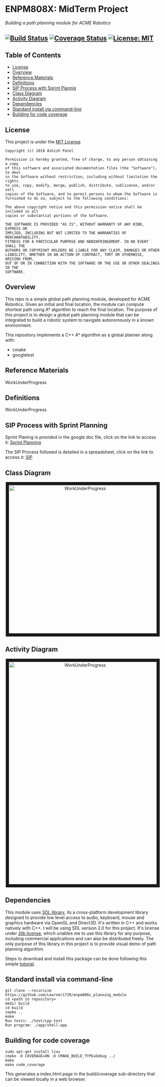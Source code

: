# ENPM808X: MidTerm Project 
*Building a path planning module for ACME Robotics*

[![Build Status](https://travis-ci.org/Learner1729/ENPM808x_PlanningModule_2.svg?branch=master)](https://travis-ci.org/Learner1729/ENPM808x_PlanningModule_2)
[![Coverage Status](https://coveralls.io/repos/github/Learner1729/ENPM808x_PlanningModule_2/badge.svg?branch=master)](https://coveralls.io/github/Learner1729/ENPM808x_PlanningModule_2?branch=master)
[![License: MIT](https://img.shields.io/badge/License-MIT-blue.svg)](https://opensource.org/licenses/MIT)
---

## Table of Contents
- [License](#license)
- [Overview](#overview)
- [Reference Materials](#references)
- [Definitions](#define)
- [SIP Process with Sprint Plannig](#sip_process)
- [Class Diagram](#class)
- [Activity Diagram](#activity)
- [Dependencies](#packages)
- [Standard install via command-line](#implementation)
- [Building for code coverage](#code_coverage)

## <a name="license"></a> License
This project is under the [MIT License](./LICENSE)
```
Copyright (c) 2018 Ashish Patel

Permission is hereby granted, free of charge, to any person obtaining a copy
of this software and associated documentation files (the "Software"), to deal
in the Software without restriction, including without limitation the rights
to use, copy, modify, merge, publish, distribute, sublicense, and/or sell
copies of the Software, and to permit persons to whom the Software is
furnished to do so, subject to the following conditions:

The above copyright notice and this permission notice shall be included in all
copies or substantial portions of the Software.

THE SOFTWARE IS PROVIDED "AS IS", WITHOUT WARRANTY OF ANY KIND, EXPRESS OR
IMPLIED, INCLUDING BUT NOT LIMITED TO THE WARRANTIES OF MERCHANTABILITY,
FITNESS FOR A PARTICULAR PURPOSE AND NONINFRINGEMENT. IN NO EVENT SHALL THE
AUTHORS OR COPYRIGHT HOLDERS BE LIABLE FOR ANY CLAIM, DAMAGES OR OTHER
LIABILITY, WHETHER IN AN ACTION OF CONTRACT, TORT OR OTHERWISE, ARISING FROM,
OUT OF OR IN CONNECTION WITH THE SOFTWARE OR THE USE OR OTHER DEALINGS IN THE
SOFTWARE.

```

## <a name="overview"></a> Overview 
This repo is a simple global path planning module, developed for ACME Robotics. Given an initial and final location, the module can compute shortest path using A* algorithm to reach the final location. The purpose of this project is to design a global path planning module that can be integrated to build a robotic system to navigate autonomously in a known environment. 

This repository implements a C++ A* algorithm as a global planner along with:
- cmake
- googletest

## <a name="references"></a> Reference Materials
WorkUnderProgress

## <a name="define"></a> Definitions
WorkUnderProgress

## <a name="sip_process"></a> SIP Process with Sprint Planning
Sprint Planing is provided in the google doc file, click on the link to access it: [Sprint Planning](https://docs.google.com/document/d/1hVSxTpi_4b7w9EUjY-iULoq4kF_cVz01dV_noVgrym0/edit?usp=sharing)

The SIP Process followed is detailed in a spreadsheet, click on the link to access it: [SIP](https://docs.google.com/spreadsheets/d/1qlEn87uNemp48aORazFHT43D9IT_IYHOCUPLLSN8vvQ/edit?usp=sharing)

## <a name="class"></a> Class Diagram
<p align="center">
<a target="_blank"><img src=""
alt="WorkUnderProgress" width="480" height="480" border="10" />
</a>
</p>

## <a name="activity"></a> Activity Diagram
<p align="center">
<a target="_blank"><img src=""
alt="WorkUnderProgress" width="480" height="720" border="10" />
</a>
</p>

## <a name="packages"></a> Dependencies
This module uses [SDL library](https://www.libsdl.org/), its a cross-platform development library designed to provide low level access to audio, keyboard, mouse and graphics hardware via OpenGL and Direct3D. It's written in C++ and works natively with C++. I will be using SDL version 2.0 for this project. It's license under [zlib license](https://www.libsdl.org/license.php), which unables me to use this library for any purpose, including commercial applications and can also be distributed freely. The only purpose of this library in this project is to provide visual demo of path planning algorithm.

Steps to download and install this package can be done following this simple [tutorial](http://wiki.libsdl.org/Installation).

## <a name="implementation"></a> Standard install via command-line
```
git clone --recursive https://github.com/Learner1729/enpm808x_planning_module
cd <path to repository>
mkdir build
cd build
cmake ..
make
Run tests: ./test/cpp-test
Run program: ./app/shell-app
```

## <a name="code_coverage"></a> Building for code coverage
```
sudo apt-get install lcov
cmake -D COVERAGE=ON -D CMAKE_BUILD_TYPE=Debug ../
make
make code_coverage
```
This generates a index.html page in the build/coverage sub-directory that can be viewed locally in a web browser.
